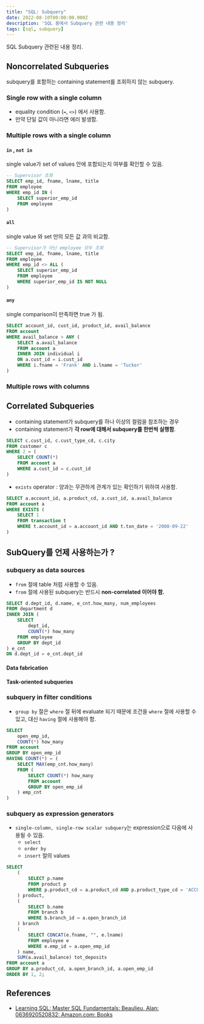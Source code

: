 ```yaml
---
title: "SQL: Subquery"
date: 2022-08-10T00:00:00.000Z
description: 'SQL 중에서 Subquery 관련 내용 정리'
tags: [sql, subquery]
---
```


SQL Subquery 관련된 내용 정리.

## Noncorrelated Subqueries

subquery를 포함하는 containing statement를 조회하지 않는 subquery.

### Single row with a single column

* equality condition (`=`, `<>`) 에서 사용함.
* 만약 단일 값이 아니라면 에러 발생함.

### Multiple rows with a single column

####  `in` , `not in`

single value가 set of values 안에 포함되는지 여부를 확인할 수 있음.

```sql
-- Supervisor 조회
SELECT emp_id, fname, lname, title
FROM employee
WHERE emp_id IN (
    SELECT superior_emp_id
    FROM employee
)
```


####  `all`

single value 와  set 만의 모든 값 과의 비교함.

```sql
-- Supervisor가 아닌 employee 모두 조회
SELECT emp_id, fname, lname, title
FROM employee
WHERE emp_id <> ALL (
    SELECT superior_emp_id
    FROM employee
    WHERE superior_emp_id IS NOT NULL
)
```



####  `any`

single comparison이 만족하면 true 가 됨.

```sql
SELECT account_id, cust_id, product_id, avail_balance
FROM account
WHERE avail_balance > ANY (
    SELECT a.avail_balance
    FROM account a
    INNER JOIN individual i
    ON a.cust_id = i.cust_id
    WHERE i.fname = 'Frank' AND i.lname = 'Tucker'
)
```


### Multiple rows with columns


## Correlated Subqueries

* containing statement가 subquery를 하나 이상의 컬럼을 참조하는 경우
* containing statement가 **각 row에 대해서 subquery를 한번씩 실행함**.

```sql
SELECT c.cust_id, c.cust_type_cd, c.city
FROM customer c
WHERE 2 = (
    SELECT COUNT(*)
    FROM account a
    WHERE a.cust_id = c.cust_id
)
```

* `exists` operator : 양과는 무관하게 관계가 있는 확인하기 위하여 사용함.

```sql
SELECT a.account_id, a.product_cd, a.cust_id, a.avail_balance
FROM account a
WHERE EXISTS (
    SELECT 1
    FROM transaction t
    WHERE t.account_id = a.account_id AND t.txn_date = '2008-09-22'
)
```


## SubQuery를 언제 사용하는가 ?

### subquery as data sources

* `from` 절에 table 처럼 사용할 수 있음.
* `from` 절에 사용된 subquery는 반드시 **non-correlated 이어야 함.**

```sql
SELECT d.dept_id, d.name, e_cnt.how_many, num_employees
FROM department d
INNER JOIN (
    SELECT
        dept_id,
        COUNT(*) how_many
    FROM employee
    GROUP BY dept_id
) e_cnt
ON d.dept_id = e_cnt.dept_id
```

#### Data fabrication

#### Task-oriented subqueries


### subquery in filter conditions

* `group by` 절은 `where` 절 뒤에 evaluate 되기 때문에 조건을 `where` 절에 사용할 수 있고, 대신 `having` 절에 사용해야 함.

```sql
SELECT
    open_emp_id,
    COUNT(*) how_many
FROM account
GROUP BY open_emp_id
HAVING COUNT(*) = (
    SELECT MAX(emp_cnt.how_many)
    FROM (
        SELECT COUNT(*) how_many
        FROM account
        GROUP BY open_emp_id
    ) emp_cnt
)
```

### subquery as expression generators

* `single-column, single-row scalar subquery`는 expression으로 다음에 사용될 수 있음.
  * `select`
  * `order by`
  * `insert` 절의 values

```sql
SELECT
    (
        SELECT p.name
        FROM product p
        WHERE p.product_cd = a.product_cd AND p.product_type_cd = 'ACCOUNT'
    ) product,
    (
        SELECT b.name
        FROM branch b
        WHERE b.branch_id = a.open_branch_id
    ) branch
    (
        SELECT CONCAT(e.fname, "", e.lname)
        FROM employee e
        WHERE e.emp_id = a.open_emp_id
    ) name,
    SUM(a.avail_balance) tot_deposits
FROM account a
GROUP BY a.product_cd, a.open_branch_id, a.open_emp_id
ORDER BY 1, 2;
```

## References

* [Learning SQL: Master SQL Fundamentals: Beaulieu, Alan: 0636920520832: Amazon.com: Books](https://www.amazon.com/Learning-SQL-Master-Fundamentals/dp/0596520832/ref=sr_1_2?crid=24PT9JGBW8CX1&keywords=learning+sql&qid=1660790197&sprefix=learning+sq%2Caps%2C285&sr=8-2)
